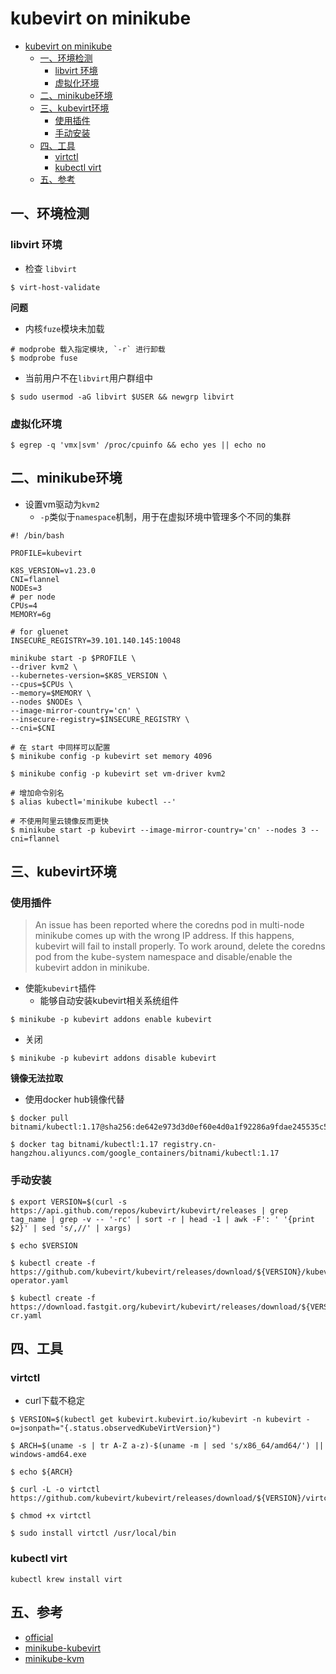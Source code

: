 # kubevirt on minikube 

- [kubevirt on minikube](#kubevirt-on-minikube)
  - [一、环境检测](#一环境检测)
    - [libvirt 环境](#libvirt-环境)
    - [虚拟化环境](#虚拟化环境)
  - [二、minikube环境](#二minikube环境)
  - [三、kubevirt环境](#三kubevirt环境)
    - [使用插件](#使用插件)
    - [手动安装](#手动安装)
  - [四、工具](#四工具)
    - [virtctl](#virtctl)
    - [kubectl virt](#kubectl-virt)
  - [五、参考](#五参考)

## 一、环境检测

### libvirt 环境

- 检查 `libvirt`

```shell
$ virt-host-validate
```

**问题**

- 内核`fuze`模块未加载

```shell
# modprobe 载入指定模块, `-r` 进行卸载
$ modprobe fuse
```

- 当前用户不在`libvirt`用户群组中

```shell
$ sudo usermod -aG libvirt $USER && newgrp libvirt
```

### 虚拟化环境

```shell
$ egrep -q 'vmx|svm' /proc/cpuinfo && echo yes || echo no
```

## 二、minikube环境

- 设置vm驱动为`kvm2`
  - `-p`类似于`namespace`机制，用于在虚拟环境中管理多个不同的集群
  
```shell
#! /bin/bash

PROFILE=kubevirt

K8S_VERSION=v1.23.0
CNI=flannel
NODEs=3
# per node
CPUs=4
MEMORY=6g

# for gluenet
INSECURE_REGISTRY=39.101.140.145:10048

minikube start -p $PROFILE \
--driver kvm2 \
--kubernetes-version=$K8S_VERSION \
--cpus=$CPUs \
--memory=$MEMORY \
--nodes $NODEs \
--image-mirror-country='cn' \
--insecure-registry=$INSECURE_REGISTRY \
--cni=$CNI 

```

```shell
# 在 start 中同样可以配置
$ minikube config -p kubevirt set memory 4096

$ minikube config -p kubevirt set vm-driver kvm2

# 增加命令别名
$ alias kubectl='minikube kubectl --'
```

```shell
# 不使用阿里云镜像反而更快
$ minikube start -p kubevirt --image-mirror-country='cn' --nodes 3 --cni=flannel
```

## 三、kubevirt环境

### 使用插件

> An issue has been reported where the coredns pod in multi-node minikube comes up with the wrong IP address. If this happens, kubevirt will fail to install properly. To work around, delete the coredns pod from the kube-system namespace and disable/enable the kubevirt addon in minikube.

- 使能`kubevirt`插件
  - 能够自动安装kubevirt相关系统组件

```shell
$ minikube -p kubevirt addons enable kubevirt
```
- 关闭

```shell
$ minikube -p kubevirt addons disable kubevirt
```

**镜像无法拉取**

- 使用docker hub镜像代替

```shell
$ docker pull bitnami/kubectl:1.17@sha256:de642e973d3d0ef60e4d0a1f92286a9fdae245535c5990d4762bbe86fcf95887

$ docker tag bitnami/kubectl:1.17 registry.cn-hangzhou.aliyuncs.com/google_containers/bitnami/kubectl:1.17
```

### 手动安装

```shell
$ export VERSION=$(curl -s https://api.github.com/repos/kubevirt/kubevirt/releases | grep tag_name | grep -v -- '-rc' | sort -r | head -1 | awk -F': ' '{print $2}' | sed 's/,//' | xargs)

$ echo $VERSION

$ kubectl create -f https://github.com/kubevirt/kubevirt/releases/download/${VERSION}/kubevirt-operator.yaml

$ kubectl create -f https://download.fastgit.org/kubevirt/kubevirt/releases/download/${VERSION}/kubevirt-cr.yaml
```

## 四、工具

### virtctl

- curl下载不稳定

```shell
$ VERSION=$(kubectl get kubevirt.kubevirt.io/kubevirt -n kubevirt -o=jsonpath="{.status.observedKubeVirtVersion}")

$ ARCH=$(uname -s | tr A-Z a-z)-$(uname -m | sed 's/x86_64/amd64/') || windows-amd64.exe

$ echo ${ARCH}

$ curl -L -o virtctl https://github.com/kubevirt/kubevirt/releases/download/${VERSION}/virtctl-${VERSION}-${ARCH}

$ chmod +x virtctl

$ sudo install virtctl /usr/local/bin
```

### kubectl virt

```shell
kubectl krew install virt
```

## 五、参考

- [official](https://kubevirt.io/quickstart_minikube/)
- [minikube-kubevirt](https://minikube.sigs.k8s.io/docs/tutorials/kubevirt/)
- [minikube-kvm](https://minikube.sigs.k8s.io/docs/drivers/kvm2/)


